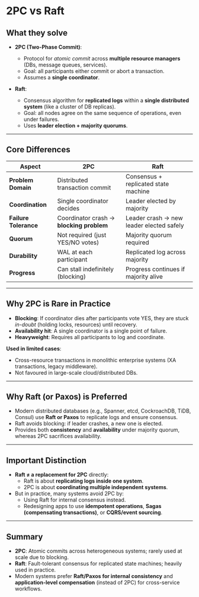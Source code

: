 # 2PC vs Raft

## What they solve
- **2PC (Two-Phase Commit)**:
  - Protocol for *atomic commit* across **multiple resource managers** (DBs, message queues, services).
  - Goal: all participants either commit or abort a transaction.
  - Assumes a **single coordinator**.

- **Raft**:
  - Consensus algorithm for **replicated logs** within a **single distributed system** (like a cluster of DB replicas).
  - Goal: all nodes agree on the same sequence of operations, even under failures.
  - Uses **leader election + majority quorums**.

---

## Core Differences

| Aspect                | 2PC                                     | Raft                                   |
|-----------------------|-----------------------------------------|----------------------------------------|
| **Problem Domain**    | Distributed transaction commit          | Consensus + replicated state machine    |
| **Coordination**      | Single coordinator decides              | Leader elected by majority              |
| **Failure Tolerance** | Coordinator crash → **blocking problem** | Leader crash → new leader elected safely |
| **Quorum**            | Not required (just YES/NO votes)        | Majority quorum required                |
| **Durability**        | WAL at each participant                 | Replicated log across majority          |
| **Progress**          | Can stall indefinitely (blocking)       | Progress continues if majority alive    |

---

## Why 2PC is Rare in Practice
- **Blocking**: If coordinator dies after participants vote YES, they are stuck *in-doubt* (holding locks, resources) until recovery.
- **Availability hit**: A single coordinator is a single point of failure.
- **Heavyweight**: Requires all participants to log and coordinate.

**Used in limited cases**:
- Cross-resource transactions in monolithic enterprise systems (XA transactions, legacy middleware).
- Not favoured in large-scale cloud/distributed DBs.

---

## Why Raft (or Paxos) is Preferred
- Modern distributed databases (e.g., Spanner, etcd, CockroachDB, TiDB, Consul) use **Raft or Paxos** to replicate logs and ensure consensus.
- Raft avoids blocking: if leader crashes, a new one is elected.
- Provides both **consistency** and **availability** under majority quorum, whereas 2PC sacrifices availability.

---

## Important Distinction
- **Raft ≠ a replacement for 2PC** directly:
  - Raft is about **replicating logs inside one system**.
  - 2PC is about **coordinating multiple independent systems**.
- But in practice, many systems avoid 2PC by:
  - Using Raft for internal consensus instead.
  - Redesigning apps to use **idempotent operations**, **Sagas (compensating transactions)**, or **CQRS/event sourcing**.

---

## Summary
- **2PC**: Atomic commits across heterogeneous systems; rarely used at scale due to blocking.
- **Raft**: Fault-tolerant consensus for replicated state machines; heavily used in practice.
- Modern systems prefer **Raft/Paxos for internal consistency** and **application-level compensation** (instead of 2PC) for cross-service workflows.
